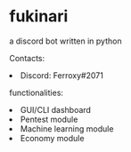 # fukinari
a discord bot written in python

Contacts:
<li>Discord: Ferroxy#2071</li>
  
functionalities:

<li>GUI/CLI dashboard</li>
<li>Pentest module</li>
<li>Machine learning module</li>
<li>Economy module</li>
